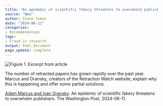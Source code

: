 ```yaml
---
title: "An epidemic of scientific fakery threatens to overwhelm publishers"
source: "New"
author: Steve Simon
date: "2024-06-11"
categories:
- Recommendation
tags:
- Fraud in research
output: html_document
page_update: complete
---
```


![Figure 1. Excerpt from article](http://www.pmean.com/new-images/24/scientific-fakery-01.png)

<div class="notes">

The number of retracted papers has grown rapidly over the past year. Marcus and Oransky, creators of the Retraction Watch website, explain why this is happening and offer some partial solutions.

[Adam Marcus and Ivan Oransky][mar1]. An epidemic of scientific fakery threatens to overwhelm publishers. The Washington Post, 2024-06-11.

[mar1]: https://www.washingtonpost.com/opinions/2024/06/11/scientific-journals-retractions-paper-mills/

</div>

